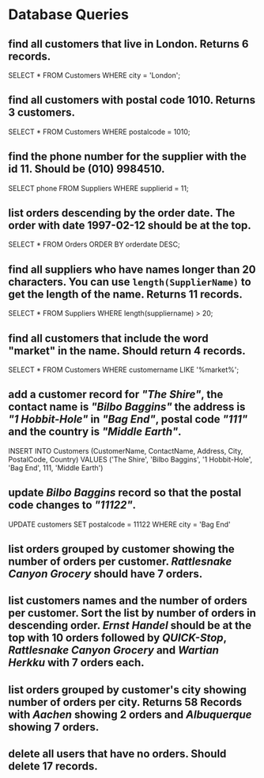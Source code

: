 # Database Queries

## find all customers that live in London. Returns 6 records.

SELECT \* FROM Customers WHERE city = 'London';

## find all customers with postal code 1010. Returns 3 customers.

SELECT \* FROM Customers WHERE postalcode = 1010;

## find the phone number for the supplier with the id 11. Should be (010) 9984510.

SELECT phone FROM Suppliers WHERE supplierid = 11;

## list orders descending by the order date. The order with date 1997-02-12 should be at the top.

SELECT \* FROM Orders ORDER BY orderdate DESC;

## find all suppliers who have names longer than 20 characters. You can use `length(SupplierName)` to get the length of the name. Returns 11 records.

SELECT \* FROM Suppliers WHERE length(suppliername) > 20;

## find all customers that include the word "market" in the name. Should return 4 records.

SELECT \* FROM Customers WHERE customername LIKE '%market%';

## add a customer record for _"The Shire"_, the contact name is _"Bilbo Baggins"_ the address is _"1 Hobbit-Hole"_ in _"Bag End"_, postal code _"111"_ and the country is _"Middle Earth"_.

INSERT INTO Customers (CustomerName, ContactName, Address, City, PostalCode, Country)
VALUES ('The Shire', 'Bilbo Baggins', '1 Hobbit-Hole', 'Bag End', 111, 'Middle Earth')

## update _Bilbo Baggins_ record so that the postal code changes to _"11122"_.

UPDATE customers
SET postalcode = 11122
WHERE city = 'Bag End'

## list orders grouped by customer showing the number of orders per customer. _Rattlesnake Canyon Grocery_ should have 7 orders.

## list customers names and the number of orders per customer. Sort the list by number of orders in descending order. _Ernst Handel_ should be at the top with 10 orders followed by _QUICK-Stop_, _Rattlesnake Canyon Grocery_ and _Wartian Herkku_ with 7 orders each.

## list orders grouped by customer's city showing number of orders per city. Returns 58 Records with _Aachen_ showing 2 orders and _Albuquerque_ showing 7 orders.

## delete all users that have no orders. Should delete 17 records.
